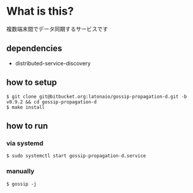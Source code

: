 # What is this?

複数端末間でデータ同期するサービスです

## dependencies

- distributed-service-discovery

## how to setup
```
$ git clone git@bitbucket.org:latonaio/gossip-propagation-d.git -b v0.9.2 && cd gossip-propagation-d
$ make install
```

## how to run
### via systemd
```
$ sudo systemctl start gossip-propagation-d.service
```

### manually
```
$ gossip -j
```
